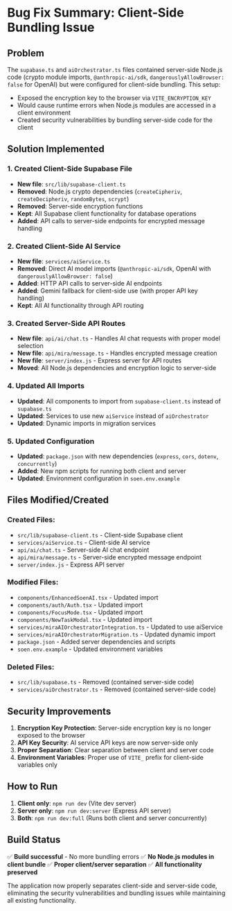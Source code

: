 # Bug Fix Summary: Client-Side Bundling Issue

## Problem
The `supabase.ts` and `aiOrchestrator.ts` files contained server-side Node.js code (crypto module imports, `@anthropic-ai/sdk`, `dangerouslyAllowBrowser: false` for OpenAI) but were configured for client-side bundling. This setup:
- Exposed the encryption key to the browser via `VITE_ENCRYPTION_KEY`
- Would cause runtime errors when Node.js modules are accessed in a client environment
- Created security vulnerabilities by bundling server-side code for the client

## Solution Implemented

### 1. Created Client-Side Supabase File
- **New file**: `src/lib/supabase-client.ts`
- **Removed**: Node.js crypto dependencies (`createCipheriv`, `createDecipheriv`, `randomBytes`, `scrypt`)
- **Removed**: Server-side encryption functions
- **Kept**: All Supabase client functionality for database operations
- **Added**: API calls to server-side endpoints for encrypted message handling

### 2. Created Client-Side AI Service
- **New file**: `services/aiService.ts`
- **Removed**: Direct AI model imports (`@anthropic-ai/sdk`, OpenAI with `dangerouslyAllowBrowser: false`)
- **Added**: HTTP API calls to server-side AI endpoints
- **Added**: Gemini fallback for client-side use (with proper API key handling)
- **Kept**: All AI functionality through API routing

### 3. Created Server-Side API Routes
- **New file**: `api/ai/chat.ts` - Handles AI chat requests with proper model selection
- **New file**: `api/mira/message.ts` - Handles encrypted message creation
- **New file**: `server/index.js` - Express server for API routes
- **Moved**: All Node.js dependencies and encryption logic to server-side

### 4. Updated All Imports
- **Updated**: All components to import from `supabase-client.ts` instead of `supabase.ts`
- **Updated**: Services to use new `aiService` instead of `aiOrchestrator`
- **Updated**: Dynamic imports in migration services

### 5. Updated Configuration
- **Updated**: `package.json` with new dependencies (`express`, `cors`, `dotenv`, `concurrently`)
- **Added**: New npm scripts for running both client and server
- **Updated**: Environment configuration in `soen.env.example`

## Files Modified/Created

### Created Files:
- `src/lib/supabase-client.ts` - Client-side Supabase client
- `services/aiService.ts` - Client-side AI service
- `api/ai/chat.ts` - Server-side AI chat endpoint
- `api/mira/message.ts` - Server-side encrypted message endpoint
- `server/index.js` - Express API server

### Modified Files:
- `components/EnhancedSoenAI.tsx` - Updated import
- `components/auth/Auth.tsx` - Updated import
- `components/FocusMode.tsx` - Updated import
- `components/NewTaskModal.tsx` - Updated import
- `services/miraAIOrchestratorIntegration.ts` - Updated to use aiService
- `services/miraAIOrchestratorMigration.ts` - Updated dynamic import
- `package.json` - Added server dependencies and scripts
- `soen.env.example` - Updated environment variables

### Deleted Files:
- `src/lib/supabase.ts` - Removed (contained server-side code)
- `services/aiOrchestrator.ts` - Removed (contained server-side code)

## Security Improvements
1. **Encryption Key Protection**: Server-side encryption key is no longer exposed to the browser
2. **API Key Security**: AI service API keys are now server-side only
3. **Proper Separation**: Clear separation between client and server code
4. **Environment Variables**: Proper use of `VITE_` prefix for client-side variables only

## How to Run
1. **Client only**: `npm run dev` (Vite dev server)
2. **Server only**: `npm run dev:server` (Express API server)
3. **Both**: `npm run dev:full` (Runs both client and server concurrently)

## Build Status
✅ **Build successful** - No more bundling errors
✅ **No Node.js modules in client bundle**
✅ **Proper client/server separation**
✅ **All functionality preserved**

The application now properly separates client-side and server-side code, eliminating the security vulnerabilities and bundling issues while maintaining all existing functionality.
